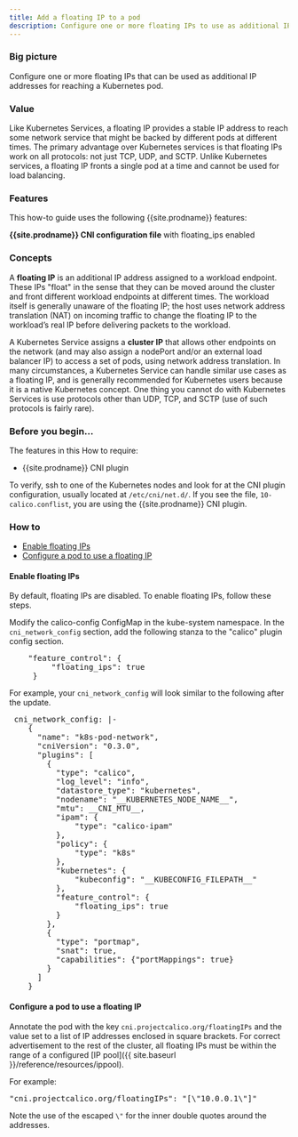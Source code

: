 ```yaml
---
title: Add a floating IP to a pod
description: Configure one or more floating IPs to use as additional IP addresses for reaching a Kubernetes pod.
---
```


### Big picture

Configure one or more floating IPs that can be used as additional IP addresses for reaching a Kubernetes pod.

### Value

Like Kubernetes Services, a floating IP provides a stable IP address to reach some network service that might be backed by different pods at different times.  The primary advantage over Kubernetes services is that floating IPs work on all protocols: not just TCP, UDP, and SCTP.  Unlike Kubernetes services, a floating IP fronts a single pod at a time and cannot be used for load balancing.

### Features

This how-to guide uses the following {{site.prodname}} features: 

**{{site.prodname}} CNI configuration file** with floating_ips enabled

### Concepts

A **floating IP** is an additional IP address assigned to a workload endpoint. These IPs "float" in the sense that they can be moved around the cluster and front different workload endpoints at different times.  The workload itself is generally unaware of the floating IP; the host uses network address translation (NAT) on incoming traffic to change the floating IP to the workload’s real IP before delivering packets to the workload.

A Kubernetes Service assigns a **cluster IP** that allows other endpoints on the network (and may also assign a nodePort and/or an external load balancer IP) to access a set of pods, using network address translation. In many circumstances, a Kubernetes Service can handle similar use cases as a floating IP, and is generally recommended for Kubernetes users because it is a native Kubernetes concept.  One thing you cannot do with Kubernetes Services is use protocols other than UDP, TCP, and SCTP (use of such protocols is fairly rare).

### Before you begin...

The features in this How to require: 

- {{site.prodname}} CNI plugin

To verify, ssh to one of the Kubernetes nodes and look for at the CNI plugin configuration, usually located at `/etc/cni/net.d/`.  If you see the file, `10-calico.conflist`, you are using the {{site.prodname}} CNI plugin. 

### How to

- [Enable floating IPs](#enable-floating-ips)
- [Configure a pod to use a floating IP](#configure-a-pod-to-use-a-floating-ip)

#### Enable floating IPs

By default, floating IPs are disabled. To enable floating IPs, follow these steps.

Modify the calico-config ConfigMap in the kube-system namespace. In the `cni_network_config` section, add the following stanza to the "calico" plugin config section.

<pre>
    "feature_control": {
         "floating_ips": true
     }
</pre>

For example, your `cni_network_config` will look similar to the following after the update.

<pre>
 cni_network_config: |-
    {
      "name": "k8s-pod-network",
      "cniVersion": "0.3.0",
      "plugins": [
        {
          "type": "calico",
          "log_level": "info",
          "datastore_type": "kubernetes",
          "nodename": "__KUBERNETES_NODE_NAME__",
          "mtu": __CNI_MTU__,
          "ipam": {
              "type": "calico-ipam"
          },
          "policy": {
              "type": "k8s"
          },
          "kubernetes": {
              "kubeconfig": "__KUBECONFIG_FILEPATH__"
          },
          "feature_control": {
              "floating_ips": true
          }
        },
        {
          "type": "portmap",
          "snat": true,
          "capabilities": {"portMappings": true}
        }
      ]
    }
</pre>

#### Configure a pod to use a floating IP

Annotate the pod with the key `cni.projectcalico.org/floatingIPs` and the value set to a list of IP addresses enclosed in square brackets.  For correct advertisement to the rest of the cluster, all floating IPs must be within the range of a configured [IP pool]({{ site.baseurl }}/reference/resources/ippool).

For example:

<pre>
"cni.projectcalico.org/floatingIPs": "[\"10.0.0.1\"]"
</pre>

Note the use of the escaped `\"` for the inner double quotes around the addresses.
